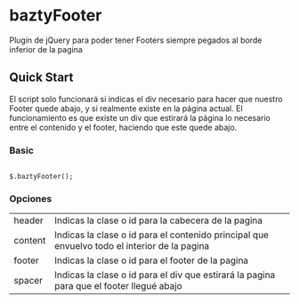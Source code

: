 # baztyFooter

Plugin de jQuery para poder tener Footers siempre pegados al borde inferior de la pagina

## Quick Start

El script solo funcionará si indicas el div necesario para hacer que nuestro Footer quede abajo, y si realmente existe en la página actual. El funcionamiento es que existe un div que estirará la página lo necesario entre el contenido y el footer, haciendo que este quede abajo.

### Basic
<pre lang="javascript"><code>
$.baztyFooter();
</code></pre>


### Opciones

<table>
    <tr>
        <td>
            header
        </td>
        <td>
            Indicas la clase o id para la cabecera de la pagina
        </td>
    </tr>
    <tr>
        <td>
            content
        </td>
        <td>
            Indicas la clase o id para el contenido principal que envuelvo todo el interior de la pagina
        </td>
    </tr>
    <tr>
        <td>
            footer
        </td>
        <td>
            Indicas la clase o id para el footer de la pagina
        </td>
    </tr>
    <tr>
        <td>
            spacer
        </td>
        <td>
            Indicas la clase o id para el div que estirará la pagina para que el footer llegué abajo
        </td>
    </tr>
</table>
